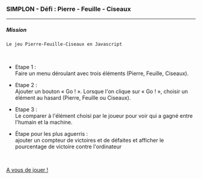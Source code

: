 ### SIMPLON - Défi : Pierre - Feuille - Ciseaux

<hr>

##### Mission
~~~
Le jeu Pierre-Feuille-Ciseaux en Javascript
~~~

<br>

* Etape 1 :   
  Faire un menu déroulant avec trois éléments (Pierre, Feuille, Ciseaux).

* Etape 2 :   
  Ajouter un bouton « Go ! ». Lorsque l'on clique sur « Go ! », choisir un élément au hasard (Pierre, Feuille ou Ciseaux).

* Etape 3 :   
  Le comparer à l'élément choisi par le joueur pour voir qui a gagné entre l'humain et la machine.

* Étape pour les plus aguerris :   
  ajouter un compteur de victoires et de défaites et afficher le pourcentage de victoire contre l'ordinateur

<br/>

[A vous de jouer !](http://htmlpreview.github.io/?https://github.com/ouskah/Jeu_pierre-feuille-ciseaux_javascript/blob/master/pfc.html)
